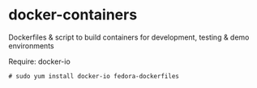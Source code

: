 docker-containers
=================

Dockerfiles & script to build containers for development, testing & demo environments

Require: docker-io
```
# sudo yum install docker-io fedora-dockerfiles
```
